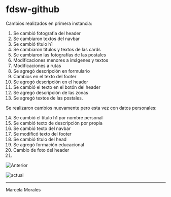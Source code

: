 # fdsw-github

Cambios realizados en primera instancia:

1. Se cambió fotografia del header
2. Se cambiaron textos del navbar
3. Se cambió título h1
4. Se cambiaron títulos y textos de las cards
5. Se cambiaron las fotografías de las postales
6. Modificaciones menores a imágenes y textos
7. Modificaciones a rutas
8. Se agregó descripción en formulario
9. Cambios en el texto del footer
10. Se agregó descripción en el header
11. Se cambió el texto en el botón del header
12. Se agregó descripción de las zonas
13. Se agregó textos de las postales.

Se realizaron cambios nuevamente pero esta vez con datos personales:

14. Se cambió el titulo h1 por nombre personal
15. Se cambió texto de descripción por propia
16. Se cambió texto del navbar
17. Se modificó texto del footer
18. Se cambió titulo del head
19. Se agregó formación educacional
20. Cambio de foto del header
21. 


![Anterior](https://i.imgur.com/pOpoifJ.png)

![actual]()

---

Marcela Morales